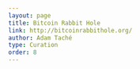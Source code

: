 ```yaml
---
layout: page
title: Bitcoin Rabbit Hole
link: http://bitcoinrabbithole.org/
author: Adam Taché
type: Curation
order: 8
---
```

